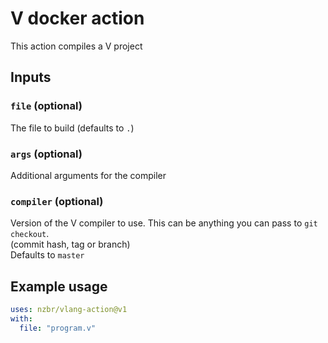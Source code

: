 # V docker action

This action compiles a V project

## Inputs

### `file` (optional)

The file to build (defaults to `.`)

### `args` (optional)

Additional arguments for the compiler

### `compiler` (optional)

Version of the V compiler to use. This can be anything you can pass to `git checkout`.  
(commit hash, tag or branch)  
Defaults to `master`

## Example usage
```yaml
uses: nzbr/vlang-action@v1
with:
  file: "program.v"
```
